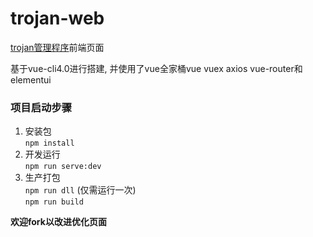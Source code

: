 # trojan-web

[trojan管理程序](https://github.com/Jrohy/trojan)前端页面  

基于vue-cli4.0进行搭建, 并使用了vue全家桶vue vuex axios vue-router和elementui

### 项目启动步骤
1. 安装包  
   `npm install`
2. 开发运行  
   `npm run serve:dev`
3. 生产打包  
   `npm run dll` (仅需运行一次)  
   `npm run build`

**欢迎fork以改进优化页面**